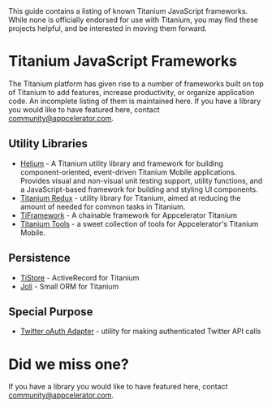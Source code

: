 <summary>
This guide contains a listing of known Titanium JavaScript frameworks.  While none is officially endorsed for
use with Titanium, you may find these projects helpful, and be interested in moving them forward.
</summary>

# Titanium JavaScript Frameworks

The Titanium platform has given rise to a number of frameworks built on top of Titanium to add features, increase productivity,
or organize application code.  An incomplete listing of them is maintained here.  If you have a library you would like to have 
featured here, contact [community@appcelerator.com](mailto:community@appcelerator.com).

## Utility Libraries

* [Helium](http://github.com/kwhinnery/Helium) - A Titanium utility library and framework for building
	component-oriented, event-driven Titanium Mobile applications.  Provides visual and non-visual unit
	testing support, utility functions, and a JavaScript-based framework for building and styling UI
	components.
* [Titanium Redux](https://github.com/dawsontoth/Appcelerator-Titanium-Redux) - utility library for Titanium, aimed at reducing the amount of
	needed for common tasks in Titanium.
* [TiFramework](https://github.com/rblalock/TiFramework) - A chainable framework for Appcelerator Titanium
* [Titanium Tools](https://github.com/krawaller/Titanium-Tools) - a sweet collection of tools for Appcelerator's Titanium Mobile.

## Persistence
* [TiStore](https://github.com/jcfischer/TiStore) - ActiveRecord for Titanium
* [Joli](https://github.com/xavierlacot/joli.js) - Small ORM for Titanium

## Special Purpose

* [Twitter oAuth Adapter](http://code.google.com/p/oauth-adapter/) - utility for making authenticated Twitter API calls

# Did we miss one?

If you have a library you would like to have featured here, contact [community@appcelerator.com](mailto:community@appcelerator.com).
